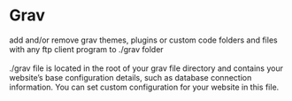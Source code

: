 # Grav

add and/or remove grav themes, plugins or custom code folders and files with any ftp client program to ./grav folder
<br /><br />./grav file is located in the root of your grav file directory and contains your website’s base configuration details, such as database connection information.
You can set custom configuration for your website in this file.
